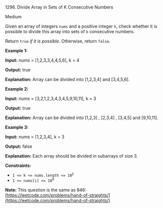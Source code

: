 1296\. Divide Array in Sets of K Consecutive Numbers

Medium

Given an array of integers `nums` and a positive integer `k`, check whether it is possible to divide this array into sets of `k` consecutive numbers.

Return `true` _if it is possible_. Otherwise, return `false`.

**Example 1:**

**Input:** nums = [1,2,3,3,4,4,5,6], k = 4

**Output:** true

**Explanation:** Array can be divided into [1,2,3,4] and [3,4,5,6].

**Example 2:**

**Input:** nums = [3,2,1,2,3,4,3,4,5,9,10,11], k = 3

**Output:** true

**Explanation:** Array can be divided into [1,2,3] , [2,3,4] , [3,4,5] and [9,10,11].

**Example 3:**

**Input:** nums = [1,2,3,4], k = 3

**Output:** false

**Explanation:** Each array should be divided in subarrays of size 3.

**Constraints:**

*   <code>1 <= k <= nums.length <= 10<sup>5</sup></code>
*   <code>1 <= nums[i] <= 10<sup>9</sup></code>

**Note:** This question is the same as 846: [https://leetcode.com/problems/hand-of-straights/](https://leetcode.com/problems/hand-of-straights/)